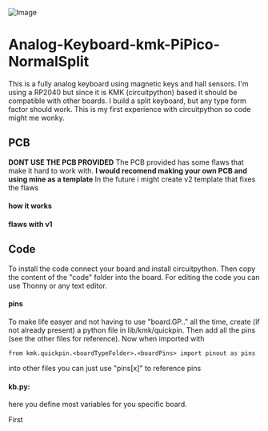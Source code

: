 ![Image](https://github.com/LennartEd/Analog-Keyboard-kmk-PiPico-NormalSplit/blob/main/Images/DSC_0011.JPG)

# Analog-Keyboard-kmk-PiPico-NormalSplit
This is a fully analog keyboard using magnetic keys and hall sensors. I'm using a RP2040 but since it is KMK (circuitpython) based it should be compatible with other boards. I build a split keyboard, but any type form factor should work. 
This is my first experience with circuitpython so code might me wonky.

## PCB
**DONT USE THE PCB PROVIDED**
The PCB provided has some flaws that make it hard to work with.
**I would recomend making your own PCB and using mine as a template**
In the future i might create v2 template that fixes the flaws

#### how it works

#### flaws with v1

## Code
To install the code connect your board and install circuitpython. Then copy the content of the "code" folder into the board. For editing the code you can use Thonny or any text editor.

#### pins
To make life easyer and not having to use "board.GP.." all the time, create (if not already present) a python file in lib/kmk/quickpin. Then add all the pins (see the other files for reference).
Now when imported with 
~~~
from kmk.quickpin.<boardTypeFolder>.<boardPins> import pinout as pins
~~~
into other files you can just use "pins[x]" to reference pins

#### kb.py:
here you define most variables for you specific board.

First

